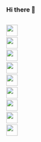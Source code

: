 ### Hi there 👋   ###

<code> <img src="https://cdn-icons-png.flaticon.com/512/25/25231.png"  width="30px"/></code>
<code> <img src="https://cdn-icons-png.flaticon.com/512/121/121537.png" width="30"/></code>
<code> <img src="https://w7.pngwing.com/pngs/1008/538/png-transparent-web-development-html-cascading-style-sheets-css3-world-wide-web-angle-web-design-logo.png"  width="30px"/></code><code> <img src="https://www.pngkey.com/png/detail/522-5227440_javascript-icon-graphic-design.png" width="30"/></code>
<code> <img src="https://www.pngitem.com/pimgs/m/27-278312_bootstrap-bootstrap-logo-black-and-white-hd-png.png"  width="30px"/></code>
<code> <img src="https://sass-lang.com/assets/img/styleguide/black-7fd39aa3.png"  width="30px"/></code>
<code> <img src="https://cdn.freebiesupply.com/logos/large/2x/react-1-logo-black-and-white.png"  width="30px"/></code>
<code> <img src="https://www.seekpng.com/png/full/213-2134127_trello-logo-blue-trello-logo-white-png.png"  width="30px"/></code>
<code> <img src="https://encrypted-tbn0.gstatic.com/images?q=tbn:ANd9GcTqwnyGR-YE-JNz2amKWNE4SeYfneOEIctCXw&usqp=CAU"  width="30px"/></code>



